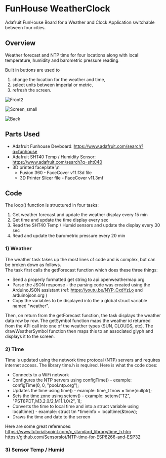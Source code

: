 # FunHouse WeatherClock
Adafruit FunHouse Board for a Weather and Clock Application switchable between four cities.

## Overview
Weather forecast and NTP time for four locations along with local temperature, humidity and barometric pressure reading.

Built in buttons are used to 
1) change the location for the weather and time, 
2) select units between imperial or metric,
3) refresh the screen. 

![Front2](https://user-images.githubusercontent.com/31633408/174464779-ee85dcc4-2e8f-41f0-8518-15dc01a1880d.JPG)

![Screen_small](https://user-images.githubusercontent.com/31633408/174464920-fc87abf3-fdfa-4342-92e4-6fc905d1d3a2.JPG)

![Back](https://user-images.githubusercontent.com/31633408/174464943-9e43162b-49e0-4f00-92d4-61fe47b8f2e5.JPG)

## Parts Used
*  Adafruit Funhouse Devboard:  https://www.adafruit.com/search?q=funhouse
*  Adafruit SHT40 Temp / Humidity Sensor:  https://www.adafruit.com/search?q=sht040
*  3D printed faceplate \n
   -  Fusion 360 - FaceCover v11.f3d file
   -  3D Printer Slicer file - FaceCover v11.3mf 
  
## Code
The loop() function is structured in four tasks:
1)  Get weather forecast and update the weather display every 15 min
2)  Get time and update the time display every sec
3)  Read the SHT40 Temp / Humid sensors and update the display every 30 sec
4)  Read and update the barometric pressure every 20 min

### 1)  Weather  
The weather task takes up the most lines of code and is complex, but can be broken down as follows.  
The task first calls the getForecast function which does these three things:
*  Send a properly formatted get string to api.openweathermap.org
*  Parse the JSON response - the parsing code was created using the ArduinoJSON assistant (ref:  https://youtu.be/NYP_CxdYzLo and arduinojson.org )
*  Copy the variables to be displayed into the a global struct variable named "weather".

Then, on return from the getForecast function, the task displays the weather data row by row.  The getSymbol function maps the weather id returned from the API call into one of the weather types (SUN, CLOUDS, etc).  The drawWeatherSymbol function then maps this to an associated glyph and displays it to the screen.

### 2)  Time  
Time is updated using the network time protocal (NTP) servers and requires internet access.  The library time.h is required.  Here is what the code does:
*  Connects to a WiFi network
*  Configures the NTP servers using configTime() - example: configTime(0, 0, "pool.ntp.org"); 
*  Updates the time using time() - example: time_t tnow = time(nullptr);
*  Sets the time zone using setenv() - example:  setenv("TZ", "PST8PDT,M3.2.0/2,M11.1.0/2", 1);
*  Converts the time to local time and into a struct variable using localtime() - example:  struct tm *timeinfo = localtime(&tnow);
*  Draws the time and date to the screen

Here are some great references:
https://www.tutorialspoint.com/c_standard_library/time_h.htm
https://github.com/SensorsIot/NTP-time-for-ESP8266-and-ESP32

### 3)  Sensor Temp / Humid  


